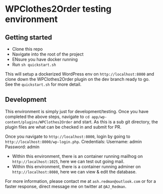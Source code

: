 # WPClothes2Order testing environment

## Getting started

-   Clone this repo
-   Navigate into the root of the project
-   ENsure you have docker running
-   Run `sh quickstart.sh`

This will setup a dockerized WordPress env on `http://localhost:8000` and clone down the WPClothes2Order plugin on the dev branch ready to go.
See the `quickstart.sh` for more detail.

## Development

This environment is simply just for development/testing. Once you have completed the above steps, navigate to `cd app/wp-content/plugins/WPClothes2Order` and start.
As this is a sub git directory, the plugin files are what can be checked in and submit for PR.

Once you navigate to `http://localhost:8000`, login by going to `http://localhost:8000/wp-login.php`.
Credentials:
Username: admin
Password: admin

-   Within this environment, there is an container running mailhog on `http://localhost:1025`, here we can test out going mail.
-   Within this environment, there is a container running adminer on `http://localhost:8080`, here we can view & edit the database.

For more information, please contact me at `ash.redman@outlook.com` or for a faster response, direct message me on twitter at `@AJ_Redman`.
